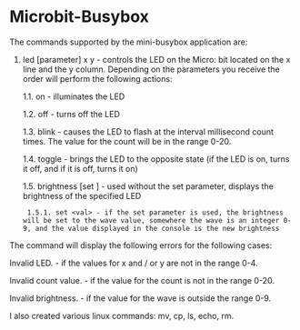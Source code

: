 # Microbit-Busybox

The commands supported by the mini-busybox application are:

1. led [parameter] x y - controls the LED on the Micro: bit located on the x line and the y column. Depending on the parameters you receive the order will perform the following actions:

    1.1. on - illuminates the LED
  
    1.2. off - turns off the LED
  
    1.3. blink <interval> <count> - causes the LED to flash at the interval millisecond count times. The value for the count will be in the range 0-20.
  
    1.4. toggle - brings the LED to the opposite state (if the LED is on, turns it off, and if it is off, turns it on)
  
    1.5. brightness [set <val>] - used without the set parameter, displays the brightness of the specified LED
  
        1.5.1. set <val> - if the set parameter is used, the brightness will be set to the wave value, somewhere the wave is an integer 0-9, and the value displayed in the console is the new brightness

The command will display the following errors for the following cases:

Invalid LED. - if the values for x and / or y are not in the range 0-4.
  
Invalid count value. - if the value for the count is not in the range 0-20.
  
Invalid brightness. - if the value for the wave is outside the range 0-9.
  
  I also created various linux commands: mv, cp, ls, echo, rm.
